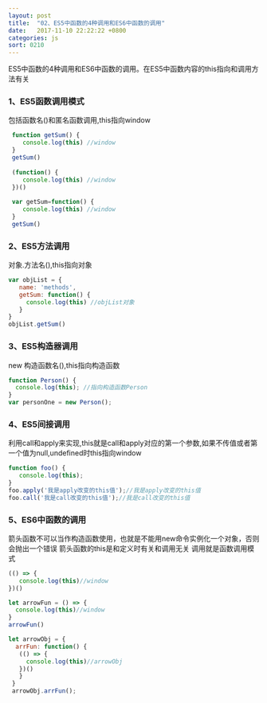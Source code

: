 ```yaml
---
layout: post
title:  "02、ES5中函数的4种调用和ES6中函数的调用"
date:   2017-11-10 22:22:22 +0800
categories: js
sort: 0210
---
```


ES5中函数的4种调用和ES6中函数的调用。在ES5中函数内容的this指向和调用方法有关

### 1、ES5函数调用模式

包括函数名()和匿名函数调用,this指向window

```js
 function getSum() {
    console.log(this) //window
 }
 getSum()
 
 (function() {
    console.log(this) //window
 })()
 
 var getSum=function() {
    console.log(this) //window
 }
 getSum()
```

### 2、ES5方法调用

对象.方法名(),this指向对象

```js
var objList = {
   name: 'methods',
   getSum: function() {
     console.log(this) //objList对象
   }
}
objList.getSum()
```

### 3、ES5构造器调用

new 构造函数名(),this指向构造函数

```js
function Person() {
  console.log(this); //指向构造函数Person
}
var personOne = new Person();
```

### 4、ES5间接调用

利用call和apply来实现,this就是call和apply对应的第一个参数,如果不传值或者第一个值为null,undefined时this指向window

```js
function foo() {
   console.log(this);
}
foo.apply('我是apply改变的this值');//我是apply改变的this值
foo.call('我是call改变的this值');//我是call改变的this值
```

### 5、ES6中函数的调用

箭头函数不可以当作构造函数使用，也就是不能用new命令实例化一个对象，否则会抛出一个错误
箭头函数的this是和定义时有关和调用无关
调用就是函数调用模式

```js
(() => {
   console.log(this)//window
})()

let arrowFun = () => {
  console.log(this)//window
}
arrowFun()

let arrowObj = {
  arrFun: function() {
   (() => {
     console.log(this)//arrowObj
   })()
   }
 }
 arrowObj.arrFun();
 
```